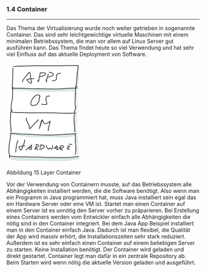 ### 1.4 Container
---

Das Thema der Virtualisierung wurde noch weiter getrieben in sogenannte Container. Das sind sehr leichtgewichtige virtuelle Maschinen mit einem minimalen Betriebssystem, die man vor allem auf Linux Server gut ausführen kann. Das Thema findet heute so viel Verwendung und hat sehr viel Einfluss auf das aktuelle Deployment von Software.

![](/Pictures/image022.png)

Abbildung 15 Layer Container

Vor der Verwendung von Containern musste, auf das Betriebssystem alle Abhängigkeiten installiert werden, die die Software benötigt. Also wenn man ein Programm in Java programmiert hat, muss Java installiert sein egal das ein Hardware Server oder eine VM ist. Startet man einen Container auf einem Server ist es unnötig den Server vorher zu präparieren. Bei Erstellung eines Containers werden vom Entwickler einfach alle Abhängigkeiten die nötig sind in den Container integriert. Bei dem Java App Beispiel installiert man in den Container einfach Java. Dadurch ist man flexibel, die Qualität der App wird massiv erhört, die Installationszeiten sehr stark reduziert. Außerdem ist es sehr einfach einen Container auf einem beliebigen Server zu starten. Keine Installation benötigt. Der Container wird geladen und direkt gestartet. Container legt man dafür in ein zentrale Repository ab. Beim Starten wird wenn nötig die aktuelle Version geladen und ausgeführt.